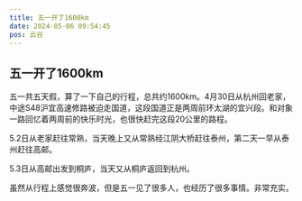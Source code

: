 ```yaml
---
title: 五一开了1600km
date: 2024-05-06 09:54:45
pos: 云谷
---
```

## 五一开了1600km

五一共五天假，算了一下自己的行程，总共约1600km。4月30日从杭州回老家，中途S48沪宜高速修路被迫走国道，这段国道正是两周前环太湖的宜兴段。和对象一路回忆着两周前的快乐时光，也很快赶完这段20公里的路程。

5.2日从老家赶往常熟，当天晚上又从常熟经江阴大桥赶往泰州，第二天一早从泰州赶往高邮。

5.3日从高邮出发到桐庐，当天又从桐庐返回到杭州。

虽然从行程上感觉很奔波，但是五一见了很多人，也经历了很多事情。非常充实。